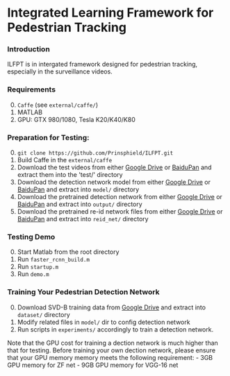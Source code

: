 # Integrated Learning Framework for Pedestrian Tracking

### Introduction

ILFPT is in intergated framework designed for pedestrian tracking, especially in the surveillance videos.


### Requirements 

0. `Caffe` (see `external/caffe/`)
0. MATLAB
0. GPU: GTX 980/1080, Tesla K20/K40/K80  


### Preparation for Testing:

0.  `git clone https://github.com/Prinsphield/ILFPT.git`
0.  Build Caffe in the `external/caffe`
0.  Download the test videos from either [Google Drive](https://drive.google.com/open?id=0B_ZFgt4zqONCS0lDbmg4NzkxZzQ) or [BaiduPan](https://pan.baidu.com/s/1cvgkJ8) and extract them into the 'test/' directory
0.  Download the detection network model from either [Google Drive](https://drive.google.com/open?id=0B_ZFgt4zqONCaGxfSVJYNXN5X3c) or [BaiduPan](http://pan.baidu.com/s/1mhWzjOs) and extract into `model/` directory
0.  Download the pretrained detection network from either [Google Drive](https://drive.google.com/open?id=0B_ZFgt4zqONCcy12RGF2MVVBQW8) or [BaiduPan](http://pan.baidu.com/s/1gePhQdd) and extract into `output/` directory
0.  Download the pretrained re-id network files from either [Google Drive](https://drive.google.com/open?id=0B_ZFgt4zqONCVUhqc1ZyX21FMWs) or [BaiduPan](http://pan.baidu.com/s/1qYJahB2) and extract into `reid_net/` directory


### Testing Demo

0.  Start Matlab from the root directory
0.  Run `faster_rcnn_build.m`
0.  Run `startup.m`
0.  Run `demo.m` 


### Training Your Pedestrian Detection Network

0.  Download SVD-B training data from [Google Drive](https://drive.google.com/open?id=0B_ZFgt4zqONCV1lIN3ZzRXFTMlE) and extract into `dataset/` directory
0.  Modify related files in `model/` dir to config detection network
0.  Run scripts in `experiments/` accordingly to train a detection network.

Note that the GPU cost for training a dection network is much higher than that for testing. Before training your own dection network, please ensure that your GPU memory memory meets the following requirement:
    - 3GB GPU memory for ZF net
    - 9GB GPU memory for VGG-16 net


